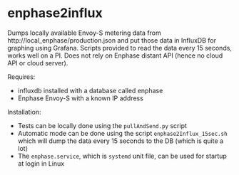 # enphase2influx

Dumps locally available Envoy-S metering data from http://local_enphase/production.json and put those data in InfluxDB for graphing using Grafana. Scripts provided to read the data every 15 seconds, works well on a PI. Does not rely on Enphase distant API (hence no cloud API or cloud server).

Requires:
- influxdb installed with a database called enphase
- Enphase Envoy-S with a known IP address

Installation:
- Tests can be locally done using the `pullAndSend.py` script
- Automatic mode can be done using the script `enphase2Influx_15sec.sh` which will dump the data every 15 seconds to the DB (which is quite a lot)
- The `enphase.service`, which is `systemd` unit file, can be used for startup at login in Linux
